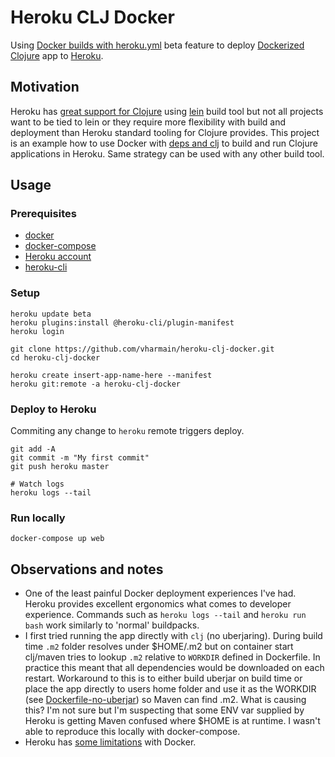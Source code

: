 # Heroku CLJ Docker

Using [Docker builds with
heroku.yml](https://devcenter.heroku.com/articles/docker-builds-heroku-yml)
beta feature to deploy [Dockerized](https://www.docker.com/)
[Clojure](https://clojure.org/) app to [Heroku](https://heroku.com/).

## Motivation
Heroku has [great support for
Clojure](https://devcenter.heroku.com/categories/clojure-support)
using [lein](https://leiningen.org/) build tool but not all projects
want to be tied to lein or they require more flexibility with build
and deployment than Heroku standard tooling for Clojure provides. This
project is an example how to use Docker with [deps and
clj](https://clojure.org/guides/deps_and_cli) to build and run Clojure
applications in Heroku. Same strategy can be used with any other build
tool.

## Usage

### Prerequisites

* [docker](https://docs.docker.com/install/)
* [docker-compose](https://docs.docker.com/compose/install/)
* [Heroku account](https://signup.heroku.com/)
* [heroku-cli](https://devcenter.heroku.com/articles/heroku-cli)

### Setup

``` shell
heroku update beta
heroku plugins:install @heroku-cli/plugin-manifest
heroku login

git clone https://github.com/vharmain/heroku-clj-docker.git
cd heroku-clj-docker

heroku create insert-app-name-here --manifest
heroku git:remote -a heroku-clj-docker
```

### Deploy to Heroku

Commiting any change to `heroku` remote triggers deploy.

``` shell
git add -A
git commit -m "My first commit"
git push heroku master

# Watch logs
heroku logs --tail
```

### Run locally

``` shell
docker-compose up web
```

## Observations and notes

* One of the least painful Docker deployment experiences I've
  had. Heroku provides excellent ergonomics what comes to developer
  experience. Commands such as `heroku logs --tail` and `heroku run
  bash` work similarly to 'normal' buildpacks.
* I first tried running the app directly with `clj` (no
  uberjaring). During build time `.m2` folder resolves under $HOME/.m2
  but on container start clj/maven tries to lookup `.m2` relative to
  `WORKDIR` defined in Dockerfile. In practice this meant that all
  dependencies would be downloaded on each restart. Workaround to this
  is to either build uberjar on build time or place the app directly
  to users home folder and use it as the WORKDIR (see
  [Dockerfile-no-uberjar](Dockerfile-no-uberjar)) so Maven can find
  .m2. What is causing this? I'm not sure but I'm suspecting that some
  ENV var supplied by Heroku is getting Maven confused where $HOME is
  at runtime. I wasn't able to reproduce this locally with
  docker-compose.
* Heroku has [some
  limitations](https://devcenter.heroku.com/articles/container-registry-and-runtime#known-issues-and-limitations)
  with Docker.
